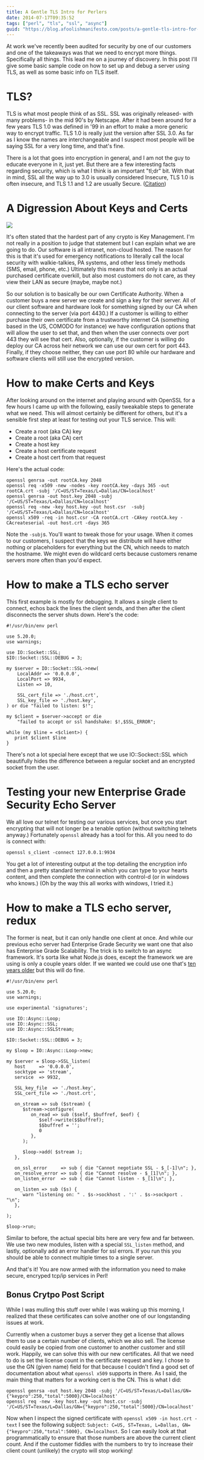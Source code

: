 ```yaml
---
title: A Gentle TLS Intro for Perlers
date: 2014-07-17T09:35:52
tags: ["perl", "tls", "ssl", "async"]
guid: "https://blog.afoolishmanifesto.com/posts/a-gentle-tls-intro-for-perlers"
---
```

At work we've recently been audited for security by one of our customers and one
of the takeaways was that we need to encrypt more things.  Specifically all
things.  This lead me on a journey of discovery.  In this post I'll give some
basic sample code on how to set up and debug a server using TLS, as well as some
basic info on TLS itself.

# TLS?

TLS is what most people think of as SSL.  SSL was originally released- with many
problems- in the mid 90's by Netscape.  After it had been around for a few years
TLS 1.0 was defined in '99 in an effort to make a more generic way to encrypt
traffic.  TLS 1.0 is really just the version after SSL 3.0.  As far as I know
the names are interchangeable and I suspect most people will be saying SSL
for a very long time, and that's fine.

There is a lot that goes into encryption in general, and I am not the guy to
educate everyone in it, just yet.  But there are a few interesting facts
regarding security, which is what I think is an important "tl;dr" bit.  With
that in mind, SSL all the way up to 3.0 is usually considered Insecure, TLS 1.0
is often insecure, and TLS 1.1 and 1.2 are usually Secure.
([Citation](https://en.wikipedia.org/wiki/Secure_Sockets_Layer#Cipher))

# A Digression About Keys and Certs

<img src="/static/img/keychain.jpg" />

It's often stated that the hardest part of any crypto is Key Management.  I'm
not really in a position to judge that statement but I can explain what we are
going to do.  Our software is all intranet, non-cloud hosted.  The reason for
this is that it's used for emergency notifications to literally call the local
security with walkie-talkies, PA systems, and other less timely methods (SMS,
email, phone, etc.)  Ultimately this means that not only is an actual purchased
certificate overkill, but also most customers do not care, as they view their
LAN as secure (maybe, maybe not.)

So our solution is to basically be our own Certificate Authority.  When a
customer buys a new server we create and sign a key for their server.  All of
our client software and hardware look for something signed by our CA when
connecting to the server (via port 4430.)  If a customer is willing to either
purchase their own certificate from a trustworthy internet CA (something based
in the US, COMODO for instance) we have configuration options that will allow
the user to set that, and then when the user connects over port 443 they will
see that cert.  Also, optionally, if the customer is willing do deploy our CA
across heir network we can use our own cert for port 443.  Finally, if they
choose neither, they can use port 80 while our hardware and software clients
will still use the encrypted version.

# How to make Certs and Keys

After looking around on the internet and playing around with OpenSSL for a few
hours I came up with the following, easily tweakable steps to generate what we
need.  This will almost certainly be different for others, but it's a sensible
first step at least for testing out your TLS service.  This will:

 * Create a root (aka CA) key
 * Create a root (aka CA) cert
 * Create a host key
 * Create a host certificate request
 * Create a host cert from that request

Here's the actual code:

    openssl genrsa -out rootCA.key 2048
    openssl req -x509 -new -nodes -key rootCA.key -days 365 -out rootCA.crt -subj '/C=US/ST=Texas/L=Dallas/CN=localhost'
    openssl genrsa -out host.key 2048 -subj '/C=US/ST=Texas/L=Dallas/CN=localhost'
    openssl req -new -key host.key -out host.csr  -subj '/C=US/ST=Texas/L=Dallas/CN=localhost'
    openssl x509 -req -in host.csr -CA rootCA.crt -CAkey rootCA.key -CAcreateserial -out host.crt -days 365

Note the `-subj`s.  You'll want to tweak those for your usage.  When it comes to
our customers, I suspect that the keys we distribute will have either nothing or
placeholders for everything but the CN, which needs to match the hostname.  We
might even do wildcard certs because customers rename servers more often than
you'd expect.

# How to make a TLS echo server

This first example is mostly for debugging.  It allows a single client to
connect, echos back the lines the client sends, and then after the client
disconnects the server shuts down.  Here's the code:


    #!/usr/bin/env perl
    
    use 5.20.0;
    use warnings;
    
    use IO::Socket::SSL;
    $IO::Socket::SSL::DEBUG = 3;
    
    my $server = IO::Socket::SSL->new(
        LocalAddr => '0.0.0.0',
        LocalPort => 9934,
        Listen => 10,
    
        SSL_cert_file => './host.crt',
        SSL_key_file => './host.key',
    ) or die "failed to listen: $!";
    
    my $client = $server->accept or die
        "failed to accept or ssl handshake: $!,$SSL_ERROR";
    
    while (my $line = <$client>) {
       print $client $line
    }

There's not a lot special here except that we use IO::Sockect::SSL which
beautifully hides the difference between a regular socket and an encrypted
socket from the user.

# Testing your new Enterprise Grade Security Echo Server

We all love our telnet for testing our various services, but once you start
encrypting that will not longer be a tenable option (without switching telnets
anyway.)  Fortunately `openssl` already has a tool for this.  All you need to do
is connect with:

    openssl s_client -connect 127.0.0.1:9934

You get a lot of interesting output at the top detailing the encryption info and
then a pretty standard terminal in which you can type to your hearts content,
and then complete the connection with control-d (or in windows who knows.)  (Oh
by the way this all works with windows, I tried it.)

# How to make a TLS echo server, redux

The former is neat, but it can only handle one client at once.  And while our
previous echo server had Enterprise Grade Security we want one that also has
Enterprise Grade Scalability.  The trick is to switch to an async framework.
It's sorta like what Node.js does, except the framework we are using is only a
couple years older.  If we wanted we could use one that's [ten years
older](https://metacpan.org/pod/POE) but this will do fine.

    #!/usr/bin/env perl
    
    use 5.20.0;
    use warnings;
    
    use experimental 'signatures';
    
    use IO::Async::Loop;
    use IO::Async::SSL;
    use IO::Async::SSLStream;
    
    $IO::Socket::SSL::DEBUG = 3;
    
    my $loop = IO::Async::Loop->new;
    
    my $server = $loop->SSL_listen(
       host     => '0.0.0.0',
       socktype => 'stream',
       service  => 9932,
    
       SSL_key_file  => './host.key',
       SSL_cert_file => './host.crt',
    
       on_stream => sub ($stream) {
          $stream->configure(
             on_read => sub ($self, $buffref, $eof) {
                $self->write($$buffref);
                $$buffref = '';
                0
             },
          );
    
          $loop->add( $stream );
       },
    
       on_ssl_error     => sub { die "Cannot negotiate SSL - $_[-1]\n"; },
       on_resolve_error => sub { die "Cannot resolve - $_[1]\n"; },
       on_listen_error  => sub { die "Cannot listen - $_[1]\n"; },
    
       on_listen => sub ($s) {
          warn "listening on: " . $s->sockhost . ':' . $s->sockport . "\n";
       },
    
    );
    
    $loop->run;

Similar to before, the actual special bits here are very few and far between.
We use two new modules, listen with a special `SSL_listen` method, and lastly,
optionally add an error handler for ssl errors.  If you run this you should be
able to connect multiple times to a single server.

And that's it!  You are now armed with the information you need to make secure,
encryped tcp/ip services in Perl!

## Bonus Crytpo Post Script

While I was mulling this stuff over while I was waking up this morning, I
realized that these certificates can solve another one of our longstanding
issues at work.

Currently when a customer buys a server they get a license that allows them to
use a certain number of clients, which we also sell.  The license could easily
be copied from one customer to another customer and still work.  Happily, we can
solve this with our new certificates.  All that we need to do is set the license
count in the certificate request and key.  I chose to use the GN (given
name) field for that because I couldn't find a good set of documentation about
what `openssl x509` supports in there.  As I said, the main thing that matters
for a working cert is the CN.  This is what I did:

    openssl genrsa -out host.key 2048 -subj '/C=US/ST=Texas/L=Dallas/GN={"keypro":250,"total":5000}/CN=localhost'
    openssl req -new -key host.key -out host.csr -subj '/C=US/ST=Texas/L=Dallas/GN={"keypro":250,"total":5000}/CN=localhost'

Now when I inspect the signed certificate with `openssl x509 -in host.crt
-text` I see the following subject: `Subject: C=US, ST=Texas, L=Dallas,
GN={"keypro":250,"total":5000}, CN=localhost`.  So I can easily look at that
programmatically to ensure that those numbers are above the current client
count.  And if the customer fiddles with the numbers to try to increase their
client count (unlikely) the crypto will stop working!
